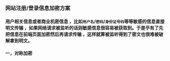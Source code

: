 ### 网站注册/登录信息加密方案

#### 用户相关信息或者商业机密信息 ，比如`用户名`/`密码`/`身份证号码`等等敏感的信息直接明文传输 ，如果网络请求被监听的话则敏感信息很容易被获取到。于是乎有了先把信息在前端页面加密然后再请求传输 ，这样就算被监听得到了密文也很难被破解拿到明文。

#### 一，对称加密
> 